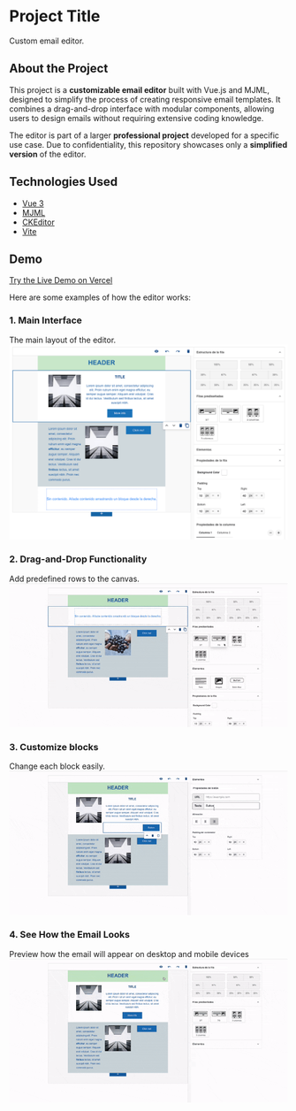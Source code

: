 # Project Title

Custom email editor.

## About the Project

This project is a **customizable email editor** built with Vue.js and MJML, designed to simplify the process of creating responsive email templates. It combines a drag-and-drop interface with modular components, allowing users to design emails without requiring extensive coding knowledge.

The editor is part of a larger **professional project** developed for a specific use case. Due to confidentiality, this repository showcases only a **simplified version** of the editor.

## Technologies Used

- [Vue 3](https://vuejs.org/)
- [MJML](https://mjml.io/)
- [CKEditor](https://ckeditor.com/)
- [Vite](https://vitejs.dev/)

## Demo

[Try the Live Demo on Vercel](https://email-editor-omega.vercel.app/)

Here are some examples of how the editor works:

### 1. Main Interface
The main layout of the editor.
![Main Interface](src/assets/screenshots/globalView.png)

### 2. Drag-and-Drop Functionality
Add predefined rows to the canvas.
![Drag and Drop](src/assets/gifs/addingContent.gif)

### 3. Customize blocks
Change each block easily.
![Button editing](src/assets/gifs/gifButton.gif)

### 4. See How the Email Looks
Preview how the email will appear on desktop and mobile devices
![Preview](src/assets/gifs/previewGif.gif)
